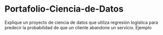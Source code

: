 # Portafolio-Ciencia-de-Datos
Explique un proyecto de ciencia de datos que utiliza regresión logística para predecir la probabilidad de que un cliente abandone un servicio. Ejemplo

